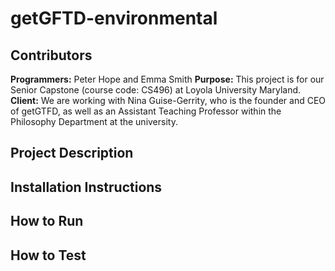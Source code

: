 # getGFTD-environmental

## Contributors
**Programmers:** Peter Hope and Emma Smith
**Purpose:** This project is for our Senior Capstone (course code: CS496) at Loyola University Maryland. 
**Client:** We are working with Nina Guise-Gerrity, who is the founder and CEO of getGTFD, as well as an Assistant Teaching Professor within the Philosophy Department at the university.

## Project Description

## Installation Instructions

## How to Run

## How to Test

